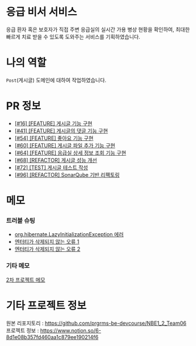 # 응급 비서 서비스
응급 환자 혹은 보호자가 직접 주변 응급실의 실시간 가용 병상 현황을 확인하여, 최대한 빠르게 치료 받을 수 있도록 도와주는 서비스를 기획하였습니다.

# 나의 역할
`Post`(게시글) 도메인에 대하여 작업하였습니다.

# PR 정보
- [[#16] [FEATURE] 게시글 기능 구현](https://github.com/prgrms-be-devcourse/NBE1_2_Team06/pull/39) 
- [[#41] [FEATURE] 게시글의 댓글 기능 구현](https://github.com/prgrms-be-devcourse/NBE1_2_Team06/pull/47)
- [[#54] [FEATURE] 좋아요 기능 구현](https://github.com/prgrms-be-devcourse/NBE1_2_Team06/pull/58)
- [[#60] [FEATURE] 게시글 파일 추가 기능 구현](https://github.com/prgrms-be-devcourse/NBE1_2_Team06/pull/61)
- [[#64] [FEATURE] 응급실 상세 정보 조회 기능 구현](https://github.com/prgrms-be-devcourse/NBE1_2_Team06/pull/65)
- [[#68] [REFACTOR] 게시글 성능 개선](https://github.com/prgrms-be-devcourse/NBE1_2_Team06/pull/71)
- [[#72] [TEST] 게시글 테스트 작성](https://github.com/prgrms-be-devcourse/NBE1_2_Team06/pull/91)
- [[#96] [REFACTOR] SonarQube 기반 리팩토링](https://github.com/prgrms-be-devcourse/NBE1_2_Team06/pull/97)

# 메모
### 트러블 슈팅
- [org.hibernate.LazyInitializationException 에러](https://velog.io/@seluo65/JPA-org.hibernate.LazyInitializationException)
- [엔터티가 삭제되지 않는 오류 1](https://velog.io/@seluo65/JPA-%EC%97%94%ED%84%B0%ED%8B%B0%EA%B0%80-%EC%82%AD%EC%A0%9C%EB%90%98%EC%A7%80-%EC%95%8A%EB%8A%94-%EC%98%A4%EB%A5%98)
- [엔터티가 삭제되지 않는 오류 2](https://velog.io/@seluo65/JPA-%EC%97%94%ED%84%B0%ED%8B%B0%EA%B0%80-%EC%82%AD%EC%A0%9C%EB%90%98%EC%A7%80-%EC%95%8A%EB%8A%94-%EC%98%A4%EB%A5%98-2)
### 기타 메모
[2차 프로젝트 메모](https://velog.io/@seluo65/2%EC%B0%A8-%ED%94%84%EB%A1%9C%EC%A0%9D%ED%8A%B8-%EB%A9%94%EB%AA%A8)

# 기타 프로젝트 정보
원본 리포지토리 : https://github.com/prgrms-be-devcourse/NBE1_2_Team06 <br>
프로젝트 정보 : https://www.notion.so/6-8d1e08b357fd460aa1c879ee190214f6
